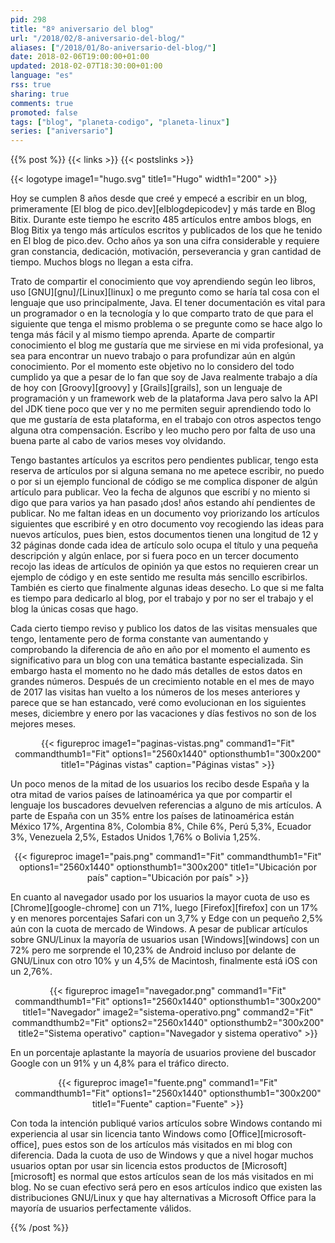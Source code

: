 ```yaml
---
pid: 298
title: "8º aniversario del blog"
url: "/2018/02/8-aniversario-del-blog/"
aliases: ["/2018/01/8o-aniversario-del-blog/"]
date: 2018-02-06T19:00:00+01:00
updated: 2018-02-07T18:30:00+01:00
language: "es"
rss: true
sharing: true
comments: true
promoted: false
tags: ["blog", "planeta-codigo", "planeta-linux"]
series: ["aniversario"]
---
```


{{% post %}}
{{< links >}}
{{< postslinks >}}

{{< logotype image1="hugo.svg" title1="Hugo" width1="200" >}}

Hoy se cumplen 8 años desde que creé y empecé a escribir en un blog, primeramente [El blog de pico.dev][elblogdepicodev] y más tarde en Blog Bitix. Durante este tiempo he escrito 485 artículos entre ambos blogs, en Blog Bitix ya tengo más artículos escritos y publicados de los que he tenido en El blog de pico.dev. Ocho años ya son una cifra considerable y requiere gran constancia, dedicación, motivación, perseverancia y gran cantidad de tiempo. Muchos blogs no llegan a esta cifra.

Trato de compartir el conocimiento que voy aprendiendo según leo libros, uso [GNU][gnu]/[Linux][linux] o me pregunto como se haría tal cosa con el lenguaje que uso principalmente, Java. El tener documentación es vital para un programador o en la tecnología y lo que comparto trato de que para el siguiente que tenga el mismo problema o se pregunte como se hace algo lo tenga más fácil y al mismo tiempo aprenda. Aparte de compartir conocimiento el blog me gustaría que me sirviese en mi vida profesional, ya sea para encontrar un nuevo trabajo o para profundizar aún en algún conocimiento. Por el momento este objetivo no lo considero del todo cumplido ya que a pesar de lo fan que soy de Java realmente trabajo a día de hoy con [Groovy][groovy] y [Grails][grails], son un lenguaje de programación y un framework web de la plataforma Java pero salvo la API del JDK tiene poco que ver y no me permiten seguir aprendiendo todo lo que me gustaría de esta plataforma, en el trabajo con otros aspectos tengo alguna otra compensación. Escribo y leo mucho pero por falta de uso una buena parte al cabo de varios meses voy olvidando.

Tengo bastantes artículos ya escritos pero pendientes publicar, tengo esta reserva de artículos por si alguna semana no me apetece escribir, no puedo o por si un ejemplo funcional de código se me complica disponer de algún artículo para publicar. Veo la fecha de algunos que escribí y no miento si digo que para varios ya han pasado ¡dos! años estando ahí pendientes de publicar. No me faltan ideas en un documento voy priorizando los artículos siguientes que escribiré y en otro documento voy recogiendo las ideas para nuevos artículos, pues bien, estos documentos tienen una longitud de 12 y 32 páginas donde cada idea de artículo solo ocupa el título y una pequeña descripción y algún enlace, por si fuera poco en un tercer documento recojo las ideas de artículos de opinión ya que estos no requieren crear un ejemplo de código y en este sentido me resulta más sencillo escribirlos. También es cierto que finalmente algunas ideas desecho. Lo que si me falta es tiempo para dedicarlo al blog, por el trabajo y por no ser el trabajo y el blog la únicas cosas que hago.

Cada cierto tiempo reviso y publico los datos de las visitas mensuales que tengo, lentamente pero de forma constante van aumentando y comprobando la diferencia de año en año por el momento el aumento es significativo para un blog con una temática bastante especializada. Sin embargo hasta el momento no he dado más detalles de estos datos en grandes números. Después de un crecimiento notable en el mes de mayo de 2017 las visitas han vuelto a los números de los meses anteriores y parece que se han estancado, veré como evolucionan en los siguientes meses, diciembre y enero por las vacaciones y días festivos no son de los mejores meses.

<div class="media" style="text-align: center;">
    {{< figureproc
        image1="paginas-vistas.png" command1="Fit" commandthumb1="Fit" options1="2560x1440" optionsthumb1="300x200" title1="Páginas vistas"
        caption="Páginas vistas" >}}
</div>

Un poco menos de la mitad de los usuarios los recibo desde España y la otra mitad de varios países de latinoamérica ya que por compartir el lenguaje los buscadores devuelven referencias a alguno de mis artículos. A parte de España con un 35% entre los países de latinoamérica están México 17%, Argentina 8%, Colombia 8%, Chile 6%, Perú 5,3%, Ecuador 3%, Venezuela 2,5%, Estados Unidos 1,76% o Bolivia 1,25%.

<div class="media" style="text-align: center;">
    {{< figureproc
        image1="pais.png" command1="Fit" commandthumb1="Fit" options1="2560x1440" optionsthumb1="300x200" title1="Ubicación por país"
        caption="Ubicación por país" >}}
</div>

En cuanto al navegador usado por los usuarios la mayor cuota de uso es [Chrome][google-chrome] con un 71%, luego [Firefox][firefox] con un 17% y en menores porcentajes Safari con un 3,7% y Edge con un pequeño 2,5% aún con la cuota de mercado de Windows. A pesar de publicar artículos sobre GNU/Linux la mayoría de usuarios usan [Windows][windows] con un 72% pero me sorprende el 10,23% de Android incluso por delante de GNU/Linux con otro 10% y un 4,5% de Macintosh, finalmente está iOS con un 2,76%.

<div class="media" style="text-align: center;">
    {{< figureproc
        image1="navegador.png" command1="Fit" commandthumb1="Fit" options1="2560x1440" optionsthumb1="300x200" title1="Navegador"
        image2="sistema-operativo.png" command2="Fit" commandthumb2="Fit" options2="2560x1440" optionsthumb2="300x200" title2="Sistema operativo"
        caption="Navegador y sistema operativo" >}}
</div>

En un porcentaje aplastante la mayoría de usuarios proviene del buscador Google con un 91% y un 4,8% para el tráfico directo.

<div class="media" style="text-align: center;">
    {{< figureproc
        image1="fuente.png" command1="Fit" commandthumb1="Fit" options1="2560x1440" optionsthumb1="300x200" title1="Fuente"
        caption="Fuente" >}}
</div>

Con toda la intención publiqué varios artículos sobre Windows contando mi experiencia al usar sin licencia tanto Windows como [Office][microsoft-office], pues estos son de los artículos más visitados en mi blog con diferencia. Dada la cuota de uso de Windows y que a nivel hogar muchos usuarios optan por usar sin licencia estos productos de [Microsoft][microsoft] es normal que estos artículos sean de los más visitados en mi blog. No se cuan efectivo será pero en esos artículos indico que existen las distribuciones GNU/Linux y que hay alternativas a Microsoft Office para la mayoría de usuarios perfectamente válidos.

{{% /post %}}

